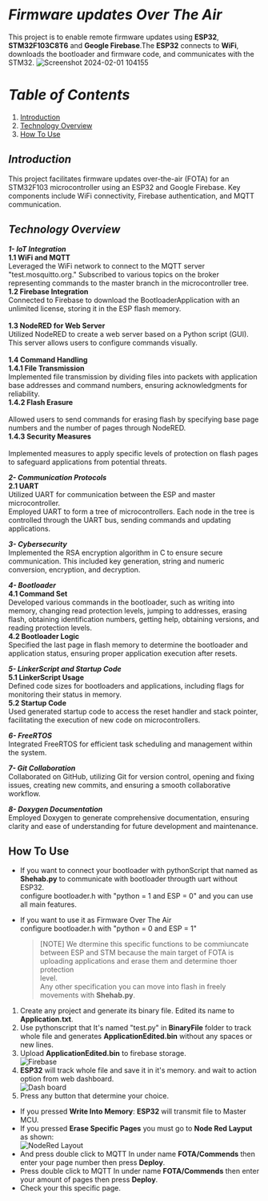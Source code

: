 # _Firmware updates Over The Air_
This project is to enable remote firmware updates using **ESP32**, **STM32F103C8T6** and **Geogle Firebase**.The **ESP32** connects to **WiFi**, downloads the bootloader and firmware code, and communicates with the STM32.
![Screenshot 2024-02-01 104155](https://github.com/ShehabAldeenMo/Fireware-Over-The-Air/assets/114957788/b0d02c6f-00ba-4343-941e-dbdb82eed83a)


# _Table of Contents_
1. [Introduction](#Introduction)
2. [Technology Overview](#Technology-Overview)
3. [How To Use](#How-To-Use)

## _**Introduction**_
This project facilitates firmware updates over-the-air (FOTA) for an STM32F103 microcontroller using an ESP32 and Google Firebase. Key components include WiFi connectivity, Firebase authentication, and MQTT communication.<br /> 

## _Technology Overview_
_**1- IoT Integration**_ <br />
**1.1 WiFi and MQTT** <br /> 
Leveraged the WiFi network to connect to the MQTT server "test.mosquitto.org." Subscribed to various topics on the broker representing commands to the master branch in the microcontroller tree.<br />
**1.2 Firebase Integration** <br /> 
Connected to Firebase to download the BootloaderApplication with an unlimited license, storing it in the ESP flash memory.<br /> <br /> 
**1.3 NodeRED for Web Server** <br /> 
Utilized NodeRED to create a web server based on a Python script (GUI). This server allows users to configure commands visually.<br /> <br /> 
**1.4 Command Handling** <br /> 
**1.4.1 File Transmission** <br /> 
Implemented file transmission by dividing files into packets with application base addresses and command numbers, ensuring acknowledgments for reliability.<br /> 
**1.4.2 Flash Erasure**<br />  
Allowed users to send commands for erasing flash by specifying base page numbers and the number of pages through NodeRED.<br /> 
**1.4.3 Security Measures**<br />  
Implemented measures to apply specific levels of protection on flash pages to safeguard applications from potential threats.<br /> 

_**2- Communication Protocols**_ <br /> 
**2.1 UART**<br /> 
Utilized UART for communication between the ESP and master microcontroller.<br />  Employed UART to form a tree of microcontrollers. Each node in the tree is controlled through the UART bus, sending commands and updating applications.<br /> 

_**3- Cybersecurity**_ <br /> 
Implemented the RSA encryption algorithm in C to ensure secure communication. This included key generation, string and numeric conversion, encryption, and decryption.<br /> 

_**4- Bootloader**_ <br /> 
**4.1 Command Set** <br /> 
Developed various commands in the bootloader, such as writing into memory, changing read protection levels, jumping to addresses, erasing flash, obtaining identification numbers, getting help, obtaining versions, and reading protection levels.<br /> 
**4.2 Bootloader Logic** <br /> 
Specified the last page in flash memory to determine the bootloader and application status, ensuring proper application execution after resets.<br /> 

_**5- LinkerScript and Startup Code**_ <br /> 
**5.1 LinkerScript Usage** <br /> 
Defined code sizes for bootloaders and applications, including flags for monitoring their status in memory.<br /> 
**5.2 Startup Code** <br /> 
Used generated startup code to access the reset handler and stack pointer, facilitating the execution of new code on microcontrollers.<br /> 

_**6- FreeRTOS**_ <br /> 
Integrated FreeRTOS for efficient task scheduling and management within the system.<br /> 

_**7- Git Collaboration**_ <br /> 
Collaborated on GitHub, utilizing Git for version control, opening and fixing issues, creating new commits, and ensuring a smooth collaborative workflow.<br /> 

_**8- Doxygen Documentation**_ <br /> 
Employed Doxygen to generate comprehensive documentation, ensuring clarity and ease of understanding for future development and maintenance.<br /> 

## How To Use
+ If you want to connect your bootloader with pythonScript that named as **Shehab.py** to communicate with bootloader througth uart without ESP32.<br />
  configure bootloader.h with "python = 1 and ESP = 0" and you can use all main features.<br />

+ If you want to use it as Firmware Over The Air<br />
  configure bootloader.h with "python = 0 and ESP = 1"<br />
  > [NOTE]
  > We dtermine this specific functions to be commiuncate between ESP and STM because the main target of FOTA is uploading applications and erase them and determine thoer protection     
    level.<br />
  > Any other specification you can move into flash in freely movements with **Shehab.py**.<br />

1. Create any project and generate its binary file. Edited its name to **Application.txt**.<br />
2. Use pythonscript that It's named "test.py" in **BinaryFile** folder to track whole file and generates **ApplicationEdited.bin** without any spaces or new lines.<br />
3. Upload **ApplicationEdited.bin** to firebase storage.<br />
![Firebase](https://github.com/ShehabAldeenMo/Fireware-Over-The-Air/assets/114957788/71ba20b2-ecf9-4a2e-a61c-69737b538e13)
4. **ESP32** will track whole file and save it in it's memory. and wait to action option from web dashboard.<br />
![Dash board](https://github.com/ShehabAldeenMo/Fireware-Over-The-Air/assets/114957788/8e8f0287-d119-4696-b5f4-07b5df8d2bdf)
5. Press any button that determine your choice.<br />
  - If you pressed **Write Into Memory**: **ESP32** will transmit file to Master MCU.<br />
  - If you pressed **Erase Specific Pages** you must go to **Node Red Layput** as shown:<br />
![NodeRed Layout](https://github.com/ShehabAldeenMo/Fireware-Over-The-Air/assets/114957788/a5c9a45e-0a03-4c8c-92cb-1ae178b81508)
  - And press double click to MQTT In under name **FOTA/Commends** then enter your page number then press **Deploy**. <br />
  - Press double click to MQTT In under name **FOTA/Commends** then enter your amount of pages then press **Deploy**.<br />
  - Check your this specific page.<br />
    
